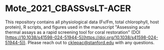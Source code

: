 # Mote_2021_CBASSvsLT-ACER
This repository contains all physiological data (Fv/Fm, total chlorophyll, host protein), R scripts, and figures used in the manuscript 
"Assessing acute thermal assays as a rapid screening tool for coral restoration" (DOI [https://10.1038/s41598-024-51944-5](https://doi.org/10.1038/s41598-024-51944-5)). 
Please reach out to cklepac@stanford.edu with any questions.
